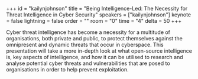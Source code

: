 ﻿+++
id = "kailynjohnson"
title = "Being Intelligence-Led: The Necessity for Threat Intelligence in Cyber Security"
speakers = ["kailynjohnson"]
keynote = false
lightning = false
order = ""
room = "0"
time = "4"
delta = 50
+++

Cyber threat intelligence has become a necessity for a multitude of organisations, both private and public, to protect themselves against the omnipresent and dynamic threats that occur in cyberspace. This presentation will take a more in-depth look at what open-source intelligence is, key aspects of intelligence, and how it can be utilised to research and analyse potential cyber threats and vulnerabilities that are posed to organisations in order to help prevent exploitation. 